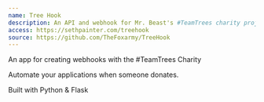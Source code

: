 ```yaml
---
name: Tree Hook
description: An API and webhook for Mr. Beast's #TeamTrees charity project
access: https://sethpainter.com/treehook
source: https://github.com/TheFoxarmy/TreeHook
---
```



 An app for creating webhooks with the #TeamTrees Charity

Automate your applications when someone donates.

Built with Python & Flask

